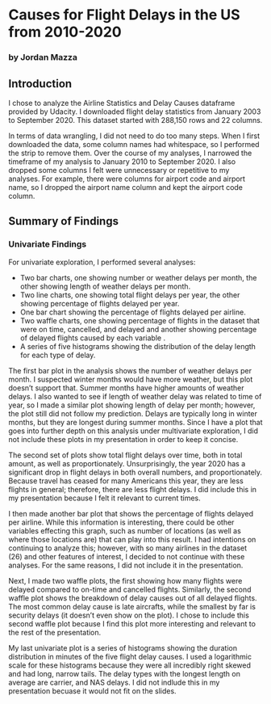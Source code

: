 # Causes for Flight Delays in the US from 2010-2020
### by Jordan Mazza

## Introduction
I chose to analyze the Airline Statistics and Delay Causes dataframe provided by Udacity. I downloaded flight delay statistics from January 2003 to September 2020. This dataset started with 288,150 rows and 22 columns.

In terms of data wrangling, I did not need to do too many steps. When I first downloaded the data, some column names had whitespace, so I performed the strip to remove them. Over the course of my analyses, I narrowed the timeframe of my analysis to January 2010 to September 2020. I also dropped some columns I felt were unnecessary or repetitive to my analyses. For example, there were columns for airport code and airport name, so I dropped the airport name column and kept the airport code column.

## Summary of Findings
### Univariate Findings
For univariate exploration, I performed several analyses:
- Two bar charts, one showing number or weather delays per month, the other showing length of weather delays per month.
- Two line charts, one showing total flight delays per year, the other showing percentage of flights delayed per year.
- One bar chart showing the percentage of flights delayed per airline.
- Two waffle charts, one showing percentage of flights in the dataset that were on time, cancelled, and delayed and another showing percentage of delayed flights caused by each variable .
- A series of five histograms showing the distribution of the delay length for each type of delay.

The first bar plot in the analysis shows the number of weather delays per month. I suspected winter months would have more weather, but this plot doesn’t support that. Summer months have higher amounts of weather delays. I also wanted to see if length of weather delay was related to time of year, so I made a similar plot showing length of delay per month; however, the plot still did not follow my prediction. Delays are typically long in winter months, but they are longest during summer months. Since I have a plot that goes into further depth on this analysis under multivariate exploration, I did not include these plots in my presentation in order to keep it concise.

The second set of plots show total flight delays over time, both in total amount, as well as proportionately. Unsurprisingly, the year 2020 has a significant drop in flight delays in both overall numbers, and proportionately. Because travel has ceased for many Americans this year, they are less flights in general; therefore, there are less flight delays. I did include this in my presentation because I felt it relevant to current times.

I then made another bar plot that shows the percentage of flights delayed per airline. While this information is interesting, there could be other variables effecting this graph, such as number of locations (as well as where those locations are) that can play into this result. I had intentions on continuing to analyze this; however, with so many airlines in the dataset (26) and other features of interest, I decided to not continue with these analyses. For the same reasons, I did not include it in the presentation. 

Next, I made two waffle plots, the first showing how many flights were delayed compared to on-time and cancelled flights. Similarly, the second waffle plot shows the breakdown of delay causes out of all delayed flights. The most common delay cause is late aircrafts, while the smallest by far is security delays (it doesn’t even show on the plot). I chose to include this second waffle plot because I find this plot more interesting and relevant to the rest of the presentation.

My last univariate plot is a series of histograms showing the duration distribution in minutes of the five flight delay causes. I used a logarithmic scale for these histograms because they were all incredibly right skewed and had long, narrow tails. The delay types with the longest length on average are carrier, and NAS delays. I did not indlude this in my presentation becuase it would not fit on the slides. 